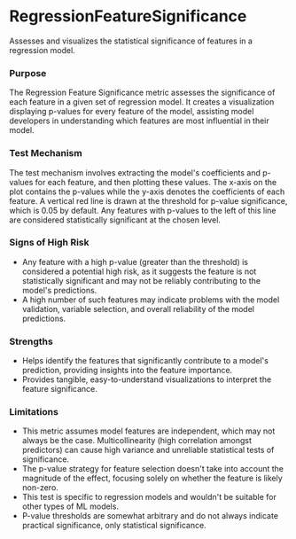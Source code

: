 # RegressionFeatureSignificance

Assesses and visualizes the statistical significance of features in a regression model.

### Purpose

The Regression Feature Significance metric assesses the significance of each feature in a given set of regression
model. It creates a visualization displaying p-values for every feature of the model, assisting model developers
in understanding which features are most influential in their model.

### Test Mechanism

The test mechanism involves extracting the model's coefficients and p-values for each feature, and then plotting these
values. The x-axis on the plot contains the p-values while the y-axis denotes the coefficients of each feature. A
vertical red line is drawn at the threshold for p-value significance, which is 0.05 by default. Any features with
p-values to the left of this line are considered statistically significant at the chosen level.

### Signs of High Risk

- Any feature with a high p-value (greater than the threshold) is considered a potential high risk, as it suggests
the feature is not statistically significant and may not be reliably contributing to the model's predictions.
- A high number of such features may indicate problems with the model validation, variable selection, and overall
reliability of the model predictions.

### Strengths

- Helps identify the features that significantly contribute to a model's prediction, providing insights into the
feature importance.
- Provides tangible, easy-to-understand visualizations to interpret the feature significance.

### Limitations

- This metric assumes model features are independent, which may not always be the case. Multicollinearity (high
correlation amongst predictors) can cause high variance and unreliable statistical tests of significance.
- The p-value strategy for feature selection doesn't take into account the magnitude of the effect, focusing solely
on whether the feature is likely non-zero.
- This test is specific to regression models and wouldn't be suitable for other types of ML models.
- P-value thresholds are somewhat arbitrary and do not always indicate practical significance, only statistical
significance.